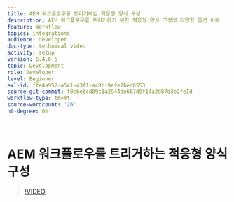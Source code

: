 ```yaml
---
title: AEM 워크플로우를 트리거하는 적응형 양식 구성
description: AEM 워크플로우를 트리거하기 위한 적응형 양식 구성의 다양한 옵션 이해
feature: Workflow
topics: integrations
audience: developer
doc-type: technical video
activity: setup
version: 6.4,6.5
topic: Development
role: Developer
level: Beginner
exl-id: ffe4a952-a541-43f1-ac8b-9efe2bed0553
source-git-commit: f0c6e6cd09c1a2944de667d9f14a2d87d3e2fe1d
workflow-type: tm+mt
source-wordcount: '26'
ht-degree: 0%

---
```


# AEM 워크플로우를 트리거하는 적응형 양식 구성


>[!VIDEO](https://video.tv.adobe.com/v/28316?quality=9&learn=on)

